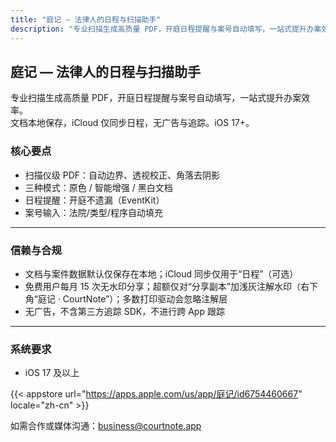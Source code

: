 ```yaml
---
title: "庭记 — 法律人的日程与扫描助手"
description: "专业扫描生成高质量 PDF，开庭日程提醒与案号自动填写，一站式提升办案效率。文档本地保存，iCloud 仅同步日程，无广告与追踪。iOS 17+。"
---
```


## 庭记 — 法律人的日程与扫描助手
专业扫描生成高质量 PDF，开庭日程提醒与案号自动填写，一站式提升办案效率。  
文档本地保存，iCloud 仅同步日程，无广告与追踪。iOS 17+。


### 核心要点
- 扫描仪级 PDF：自动边界、透视校正、角落去阴影
- 三种模式：原色 / 智能增强 / 黑白文档
- 日程提醒：开庭不遗漏（EventKit）
- 案号输入：法院/类型/程序自动填充

---

### 信赖与合规
- 文档与案件数据默认仅保存在本地；iCloud 同步仅用于“日程”（可选）
- 免费用户每月 15 次无水印分享；超额仅对“分享副本”加浅灰注解水印（右下角“庭记 · CourtNote”）；多数打印驱动会忽略注解层
- 无广告，不含第三方追踪 SDK，不进行跨 App 跟踪

---

### 系统要求
- iOS 17 及以上

{{< appstore url="https://apps.apple.com/us/app/庭记/id6754460667" locale="zh-cn" >}}

如需合作或媒体沟通：[business@courtnote.app](mailto:business@courtnote.app)
